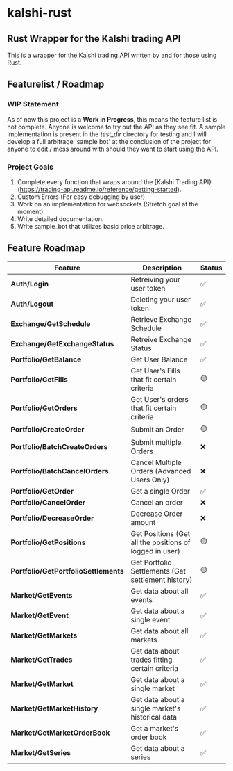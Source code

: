 # kalshi-rust

## Rust Wrapper for the Kalshi trading API

This is a wrapper for the [Kalshi](https://kalshi.com/) trading API written by and for those using Rust. 

## Featurelist / Roadmap

### WIP Statement
As of now this project is a **Work in Progress**, this means the feature list is not complete. Anyone is welcome to try out the API as they see fit. A sample implementation is present in the *test_dir* directory for testing and I will develop a full arbitrage 'sample bot' at the conclusion of the project for anyone to edit / mess around with should they want to start using the API.

### Project Goals
1. Complete every function that wraps around the [Kalshi Trading API}(https://trading-api.readme.io/reference/getting-started).
2. Custom Errors (For easy debugging by user)
3. Work on an implementation for websockets (Stretch goal at the moment).
4. Write detailed documentation.
5. Write sample_bot that utilizes basic price arbitrage.

## Feature Roadmap

| Feature                | Description                           | Status      |
|------------------------|---------------------------------------|-------------|
| **Auth/Login**          | Retreiving your user token       |  ✅         |
| **Auth/Logout**         | Deleting your user token        |    ✅     |
| **Exchange/GetSchedule**          | Retrieve Exchange Schedule     |   ✅    |
| **Exchange/GetExchangeStatus**          | Retreive Exchange Status   |   ✅        |
| **Portfolio/GetBalance** | Get User Balance |     ✅  |
| **Portfolio/GetFills** | Get User's Fills that fit certain criteria| 🟡       |
| **Portfolio/GetOrders** | Get User's orders that fit certain criteria | 🟡       |
| **Portfolio/CreateOrder** | Submit an Order |🟡         |
| **Portfolio/BatchCreateOrders** | Submit multiple Orders |❌          |
| **Portfolio/BatchCancelOrders** | Cancel Multiple Orders (Advanced Users Only) |❌          |
| **Portfolio/GetOrder** | Get a single Order | ✅          |
| **Portfolio/CancelOrder** | Cancel an order |❌          |
| **Portfolio/DecreaseOrder** | Decrease Order amount |❌          |
| **Portfolio/GetPositions** | Get Positions (Get all the positions of logged in user) |🟡           |
| **Portfolio/GetPortfolioSettlements** | Get Portfolio Settlements (Get settlement history) |🟡          |
| **Market/GetEvents** | Get data about all events |✅         |
| **Market/GetEvent** | Get data about a single event |✅         |
| **Market/GetMarkets** | Get data about all markets |✅       |
| **Market/GetTrades** | Get data about trades fitting certain criteria |✅           |
| **Market/GetMarket** | Get data about a single market |✅          |
| **Market/GetMarketHistory** | Get data about a single market's historical data |✅           |
| **Market/GetMarketOrderBook** | Get a market's order book |✅         |
| **Market/GetSeries** | Get data about a series |✅         |






